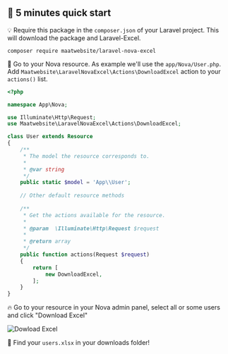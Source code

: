 ## :rocket: 5 minutes quick start

:bulb: Require this package in the `composer.json` of your Laravel project. This will download the package and Laravel-Excel.

```
composer require maatwebsite/laravel-nova-excel
```

:muscle: Go to your Nova resource. As example we'll use the `app/Nova/User.php`. Add `Maatwebsite\LaravelNovaExcel\Actions\DownloadExcel` action to your `actions()` list.

```php
<?php

namespace App\Nova;

use Illuminate\Http\Request;
use Maatwebsite\LaravelNovaExcel\Actions\DownloadExcel;

class User extends Resource
{
    /**
     * The model the resource corresponds to.
     *
     * @var string
     */
    public static $model = 'App\\User';
    
    // Other default resource methods
    
    /**
     * Get the actions available for the resource.
     *
     * @param  \Illuminate\Http\Request $request
     *
     * @return array
     */
    public function actions(Request $request)
    {
        return [
            new DownloadExcel,
        ];
    }
}
```

:fire: Go to your resource in your Nova admin panel, select all or some users and click "Download Excel"

![Dowload Excel](https://user-images.githubusercontent.com/7728097/44807515-0dea4300-abca-11e8-9396-9bd969f6a6c9.png)

:page_facing_up: Find your `users.xlsx` in your downloads folder!
